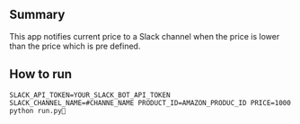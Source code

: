 ## Summary

This app notifies current price to a Slack channel when the price is lower than the price which is pre defined.

## How to run

```
SLACK_API_TOKEN=YOUR_SLACK_BOT_API_TOKEN SLACK_CHANNEL_NAME=#CHANNE_NAME PRODUCT_ID=AMAZON_PRODUC_ID PRICE=1000 python run.py
```

